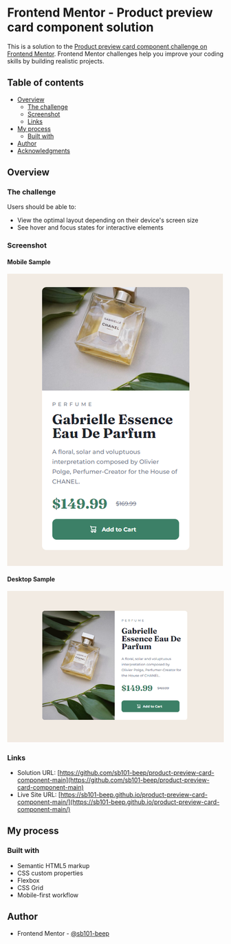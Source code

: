 # Frontend Mentor - Product preview card component solution

This is a solution to the [Product preview card component challenge on Frontend Mentor](https://www.frontendmentor.io/challenges/product-preview-card-component-GO7UmttRfa). Frontend Mentor challenges help you improve your coding skills by building realistic projects. 

## Table of contents

- [Overview](#overview)
  - [The challenge](#the-challenge)
  - [Screenshot](#screenshot)
  - [Links](#links)
- [My process](#my-process)
  - [Built with](#built-with)
- [Author](#author)
- [Acknowledgments](#acknowledgments)

## Overview

### The challenge

Users should be able to:

- View the optimal layout depending on their device's screen size
- See hover and focus states for interactive elements

### Screenshot

#### Mobile Sample

![](./images/mobilesample.png)

#### Desktop Sample

![](./images/desktopsample.png)

### Links

- Solution URL: [https://github.com/sb101-beep/product-preview-card-component-main](https://github.com/sb101-beep/product-preview-card-component-main)
- Live Site URL: [https://sb101-beep.github.io/product-preview-card-component-main/](https://sb101-beep.github.io/product-preview-card-component-main/)

## My process

### Built with

- Semantic HTML5 markup
- CSS custom properties
- Flexbox
- CSS Grid
- Mobile-first workflow

## Author

- Frontend Mentor - [@sb101-beep](https://www.frontendmentor.io/profile/sb101-beep)
